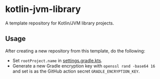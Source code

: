 # kotlin-jvm-library

A template repository for Kotlin/JVM library projects.

## Usage

After creating a new repository from this template, do the following:

- Set `rootProject.name` in [settings.gradle.kts](settings.gradle.kts).
- Generate a new Gradle encryption key with `openssl rand -base64 16`
  and set is as the GitHub action secret `GRADLE_ENCRYPTION_KEY`.
